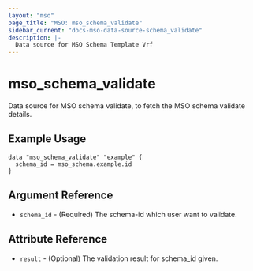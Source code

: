 ```yaml
---
layout: "mso"
page_title: "MSO: mso_schema_validate"
sidebar_current: "docs-mso-data-source-schema_validate"
description: |-
  Data source for MSO Schema Template Vrf
---
```


# mso_schema_validate #

Data source for MSO schema validate, to fetch the MSO schema validate details.

## Example Usage ##

```hcl
data "mso_schema_validate" "example" {
  schema_id = mso_schema.example.id
}
```

## Argument Reference ##

* `schema_id` - (Required) The schema-id which user want to validate.

## Attribute Reference ##

* `result` - (Optional) The validation result for schema_id given.
